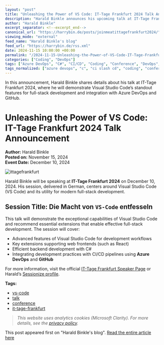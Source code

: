 ```yaml
---
layout: "post"
title: "Unleashing the Power of VS Code: IT-Tage Frankfurt 2024 Talk Announcement"
description: "Harald Binkle announces his upcoming talk at IT-Tage Frankfurt 2024, focusing on harnessing Visual Studio Code for full-stack development with web frontends, C# backends, and CI/CD in Azure DevOps and GitHub."
author: "Harald Binkle"
excerpt_separator: <!--excerpt_end-->
canonical_url: "https://harrybin.de/posts/joinmeatittagefrankfurt2024/"
viewing_mode: "external"
feed_name: "Harald Binkle's blog"
feed_url: "https://harrybin.de/rss.xml"
date: 2024-11-15 10:00:00 +00:00
permalink: "/2024-11-15-Unleashing-the-Power-of-VS-Code-IT-Tage-Frankfurt-2024-Talk-Announcement.html"
categories: ["Coding", "DevOps"]
tags: ["Azure DevOps", "C#", "CI/CD", "Coding", "Conference", "DevOps", "Full Stack Development", "GitHub", "Harald Binkle", "IT Tage Frankfurt", "Posts", "React", "Visual Studio Code"]
tags_normalized: ["azure devops", "c", "ci slash cd", "coding", "conference", "devops", "full stack development", "github", "harald binkle", "it tage frankfurt", "posts", "react", "visual studio code"]
---
```


In this announcement, Harald Binkle shares details about his talk at IT-Tage Frankfurt 2024, where he will demonstrate Visual Studio Code’s standout features for full-stack development and integration with Azure DevOps and GitHub.<!--excerpt_end-->

# Unleashing the Power of VS Code: IT-Tage Frankfurt 2024 Talk Announcement

**Author:** Harald Binkle  
**Posted on:** November 15, 2024  
**Event Date:** December 10, 2024  

![ittagefrankfurt](/_astro/ittagefrankfurt.CotbTXy__ImIae.webp)

Harald Binkle will be speaking at **IT-Tage Frankfurt 2024** on December 10, 2024. His session, delivered in German, centers around Visual Studio Code (VS Code) and its utility for modern full-stack development.

## Session Title: Die Macht von `VS-Code` entfesseln

This talk will demonstrate the exceptional capabilities of Visual Studio Code and recommend essential extensions that enable effective full-stack development. The session will cover:

- Advanced features of Visual Studio Code for development workflows
- Key extensions supporting web frontends (such as React)
- Efficient backend development with C#
- Integrating development practices with CI/CD pipelines using **Azure DevOps** and **GitHub**

For more information, visit the official [IT-Tage Frankfurt Speaker Page](https://www.ittage.informatik-aktuell.de/speaker/harald-binkle.html) or Harald’s [Sessionize profile](https://sessionize.com/s/harald-binkle/die-leistungsfahigkeit-von-visual-studio-code-entf/85603).

**Tags:**

- [vs-code](/tags/vs-code)
- [talk](/tags/talk)
- [conference](/tags/conference)
- [it-tage-frankfurt](/tags/it-tage-frankfurt)

> _This website uses analytics cookies (Microsoft Clarity). For more details, see the [privacy policy](/privacy)._

This post appeared first on "Harald Binkle's blog". [Read the entire article here](https://harrybin.de/posts/joinmeatittagefrankfurt2024/)

